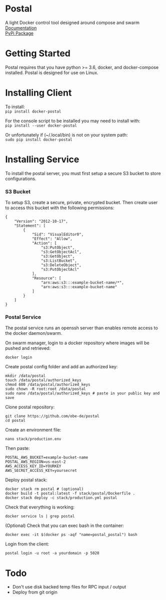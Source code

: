 # Postal
A light Docker control tool designed around compose and swarm  
[Documentation](https://github.com/obe-de/postal)  
[PyPi Package](https://pypi.org/project/docker-postal/)  


# Getting Started
Postal requires that you have python >= 3.6, docker, and docker-compose installed. Postal is designed for use on Linux.

# Installing Client
To install:  
`pip install docker-postal`

For the console script to be installed you may need to install with:  
`pip install --user docker-postal`

Or unfortunately if (~/.local/bin) is not on your system path:  
`sudo pip install docker-postal`

# Installing Service
To install the postal server, you must first setup a secure S3 bucket to store configurations.

### S3 Bucket
To setup S3, create a secure, private, encrypted bucket. Then create user to access this bucket with the following
permissions:

```
{
    "Version": "2012-10-17",
    "Statement": [
        {
            "Sid": "VisualEditor0",
            "Effect": "Allow",
            "Action": [
                "s3:PutObject",
                "s3:GetObjectAcl",
                "s3:GetObject",
                "s3:ListBucket",
                "s3:DeleteObject",
                "s3:PutObjectAcl"
            ],
            "Resource": [
                "arn:aws:s3:::example-bucket-name/*",
                "arn:aws:s3:::example-bucket-name"
            ]
        }
    ]
}
```

### Postal Service
The postal service runs an openssh server than enables remote access to the docker daemon/swarm.


On swarm manager, login to a docker repository where images will be pushed and retrieved:
```
docker login
```


Create postal config folder and add an authorized key:
```
mkdir /data/postal
touch /data/postal/authorized_keys
chmod 600 /data/postal/authorized_keys
sudo chown -R root:root /data/postal
sudo nano /data/postal/authorized_keys # paste in your public key and save
```

Clone postal repository:
```
git clone https://github.com/obe-de/postal
cd postal
```

Create an environment file:
```
nano stack/production.env
```

Then paste:
```
POSTAL_AWS_BUCKET=example-bucket-name
POSTAL_AWS_REGION=us-east-2
AWS_ACCESS_KEY_ID=YOURKEY
AWS_SECRET_ACCESS_KEY=yoursecret
```

Deploy postal stack:
```
docker stack rm postal # (optional)
docker build -t postal:latest -f stack/postal/Dockerfile .
docker stack deploy -c stack/production.yml postal
```

Check that everything is working:
```
docker service ls | grep postal
```

(Optional) Check that you can exec bash in the container:
```
docker exec -it $(docker ps -aqf "name=postal_postal") bash
```

Login from the client:
```
postal login -u root -a yourdomain -p 5020
```

# Todo
* Don't use disk backed temp files for RPC input / output
* Deploy from git origin
